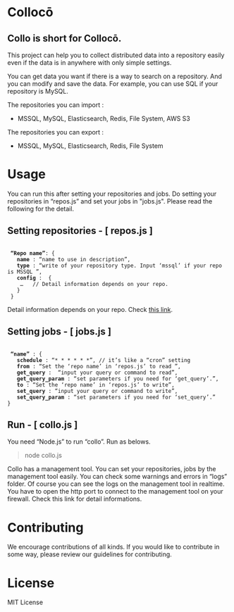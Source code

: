 # Collocō

## Collo is short for Collocō. 


This project can help you to collect distributed data into a repository easily even if the data is in anywhere with only simple settings.

You can get data you want if there is a way to search on a repository. And you can modify and save the data. For example, you can use SQL if your repository is MySQL.

The repositories you can import :
 - MSSQL, MySQL, Elasticsearch, Redis, File System, AWS S3

The repositories you can export : 
- MSSQL, MySQL, Elasticsearch, Redis, File System

# Usage

You can run this after setting your repositories and jobs.
Do setting your repositories in “repos.js” and set your jobs in "jobs.js".
Please read the following for the detail.

## Setting repositories - [ repos.js ]

<pre><code>
 <b>“Repo name”</b>: {
   <b>name</b> : “name to use in description”,
   <b>type</b> : “write of your repository type. Input ‘mssql’ if your repo is MSSQL ”,
   <b>config</b> :  { 
    …   // Detail information depends on your repo. 
   }
 }
</code></pre>

Detail information depends on your repo. Check [this link](Setting_repository.md).

## Setting jobs - [ jobs.js ]

<pre><code>
 <b>“name”</b> : {
   <b>schedule</b> : “* * * * * *”, // it’s like a “cron” setting
   <b>from</b> : “Set the ‘repo name’ in ‘repos.js’ to read ”,
   <b>get_query</b> :  “input your query or command to read”,
   <b>get_query_param</b> : “set parameters if you need for ‘get_query’.”,
   <b>to</b> : “Set the ‘repo name’ in ‘repos.js’ to write”,
   <b>set_query</b> : “input your query or command to write”,
   <b>set_query_param</b> : “set parameters if you need for ‘set_query’.”
}
</code></pre>

## Run - [ collo.js ]
You need “Node.js” to run “collo”. Run as belows.
>  node collo.js

Collo has a management tool. You can set your repositories, jobs by the management tool easily.
You can check some warnings and errors in “logs” folder. Of course you can see the logs on the management tool in realtime. 
You have to open the http port to connect to the management tool on your firewall. Check this link for detail informations.


# Contributing
We encourage contributions of all kinds. If you would like to contribute in some way, please review our guidelines for contributing.


# License
MIT License
